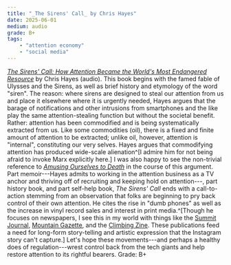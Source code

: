 ```yaml
---
title: "_The Sirens' Call_ by Chris Hayes"
date: 2025-06-01
medium: audio
grade: B+
tags:
    - "attention economy"
    - "social media"
---
```


[_The Sirens' Call: How Attention Became the World's Most Endangered Resource_](https://bookshop.org/a/111171/9780593653111) by Chris Hayes (audio).  This book begins with the famed fable of Ulysses and the Sirens, as well as brief history and etymology of the word "siren".  The reason: where sirens are designed to steal our attention from us and place it elsewhere where it is urgently needed, Hayes argues that the barage of notifications and other intrusions from smartphones and the like play the same attention-stealing function but without the societal benefit.  Rather: attention has been commodified and is being systematically extracted from us.  Like some commodities (oil), there is a fixed and finite amount of attention to be extracted; unlike oil, however, attention is "internal", constituting our very selves.  Hayes argues that commodifying attention has produced wide-scale alienation^[I admire him for not being afraid to invoke Marx explicitly here.]  I was also happy to see the non-trivial reference to [_Amusing Ourselves to Death_](amusing-ourselves-to-death.md) in the course of this argument.  Part memoir---Hayes admits to working in the attention business as a TV anchor and thriving off of recruiting and keeping hold on attention---, part history book, and part self-help book, _The Sirens' Call_ ends with a call-to-action stemming from an observation that folks are beginning to pry back control of their own attention.  He cites the rise in "dumb phones" as well as the increase in vinyl record sales and interest in print media.^[Though he focuses on newspapers, I see this in my world with things like the [Summit Journal](https://www.summitjournal.com/), [Mountain Gazette](https://mountaingazette.com/), and the [Climbing Zine](https://climbingzine.com/).  These publications feed a need for long-form story-telling and artistic expression that the Instagram story can't capture.]  Let's hope these movements---and perhaps a healthy does of regulation---wrest control back from the tech giants and help restore attention to its rightful bearers.  Grade: B+
